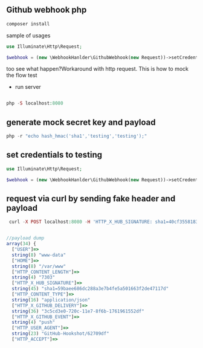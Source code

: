 ## Github webhook php


```php
composer install
```

sample of usages
```php	
use Illuminate\Http\Request;

$webhook = (new \WebhookHanlder\GithubWebhook(new Request))->setCredentials(['secret_key' => ''])->handle();
```

too see what happen?Workaround with http request. This is how to mock the flow test

- run server
```php

php -S localhost:8080 

```

## generate mock secret key and payload
```php
php -r "echo hash_hmac('sha1','testing','testing');"
```

## set credentials to testing
```php  
use Illuminate\Http\Request;

$webhook = (new \WebhookHanlder\GithubWebhook(new Request))->setCredentials(['secret_key' => 'testing'])->handle();
```

## request via curl by sending fake header and payload

```php
 curl -X POST localhost:8080 -H 'HTTP_X_HUB_SIGNATURE: sha1=40cf35581833746c71a4c3c53886fe2a2e207577' -H 'Content-type: application/json' -d '{"data": "sample_response"}'
```

```javascript

//payload dump
array(34) {
  ["USER"]=>
  string(8) "www-data"
  ["HOME"]=>
  string(8) "/var/www"
  ["HTTP_CONTENT_LENGTH"]=>
  string(4) "7303"
  ["HTTP_X_HUB_SIGNATURE"]=>
  string(45) "sha1=59baee686dc288a3e7b4fe5a501663f2de47117d"
  ["HTTP_CONTENT_TYPE"]=>
  string(16) "application/json"
  ["HTTP_X_GITHUB_DELIVERY"]=>
  string(36) "3c5cd3e0-720c-11e7-8f6b-1761961552df"
  ["HTTP_X_GITHUB_EVENT"]=>
  string(4) "push"
  ["HTTP_USER_AGENT"]=>
  string(23) "GitHub-Hookshot/62709df"
  ["HTTP_ACCEPT"]=>

```